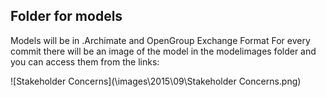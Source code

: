 ## Folder for models
Models will be in .Archimate and OpenGroup Exchange Format
For every commit there will be an image of the model in the modelimages folder and you can access them from the links:

![Stakeholder Concerns](\images\2015\09\Stakeholder Concerns.png)
